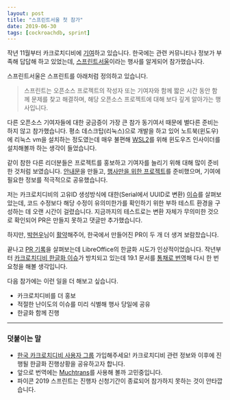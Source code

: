 ```yaml
---
layout: post
title: "스프린트서울 첫 참가"
date: 2019-06-30
tags: [cockroachdb, sprint]
---
```


작년 11월부터 카크로치디비에 [기여](https://github.com/cockroachdb/cockroach/pulls?q=is%3Apr+author%3Ahueypark)하고 있습니다. 한국에는 관련 커뮤니티나 정보가 부족해 답답해 하고 있었는데, [스프린트서울](https://www.sprintseoul.org/)이라는 행사를 알게되어 참가했습니다.

<!--more-->

스프린트서울은 스프린트를 아래처럼 정의하고 있습니다.
> 스프린트는 오픈소스 프로젝트의 작성자 또는 기여자와 함께 짧은 시간 동안 함께 문제를 찾고 해결하며, 해당 오픈소스 프로젝트에 대해 보다 깊게 알아가는 행사입니다.

다른 오픈소스 기여자들에 대한 궁금증이 가장 큰 참가 동기여서 때문에 별다른 준비는 하지 않고 참가했습니다. 평소 데스크탑(리눅스)으로 개발을 하고 있어 노트북(윈도우)에 리눅스 vm을 설치하는 정도였는데 매우 불편해 [WSL2](https://devblogs.microsoft.com/commandline/wsl-2-is-now-available-in-windows-insiders/)를 위해 윈도우즈 인사이더를 설치해볼까 하는 생각이 들었습니다.

같이 참한 다른 리더분들은 프로젝트를 홍보하고 기여자를 늘리기 위해 대해 많이 준비한 것처럼 보였습니다. [안내문](https://gist.github.com/dahlia/c91d0ad45db0f0074feedc7c8a739d67)을 만들고,
[행사만을 위한 프로젝트](https://github.com/orgs/planetarium/projects/11)를 준비했으며, 기여에 필요한 정보를 적극적으로 공유했습니다.

저는 카크로치디비의 고유ID 생성방식에 대한(Serial에서 UUID로 변환) [이슈](https://github.com/cockroachdb/docs/issues/4234)를 살펴보았는데, 코드 수정보다 해당 수정이 유의미한가를 확인하기 위한 부하 테스트 환경을 구성하는 데 오랜 시간이 걸렸습니다. 지금까지의 테스트로는 변환 자체가 무의미한 것으로 확인되어 PR은 만들지 못하고 댓글만 추가했습니다.

하지만, [박현우](https://github.com/lqez)님이 [활약](https://github.com/cockroachdb/cockroach/pulls/lqez)해주어, 한국에서 만들어진 PR이 두 개 더 생겨 보람찼습니다.


끝나고 [PR 기록](https://github.com/sprintseoul/history/blob/master/201906.md)을 살펴보는데 LibreOffice의 한글화 시도가 인상적이었습니다. 작년부터 [카크로치디비 한글화 이슈](https://github.com/cockroachdb/docs/issues/4053)가 방치되고 있는데 19.1 문서를 [통채로 번역](https://github.com/hueypark/docs)해 다시 한 번 요청을 해볼 생각입니다.

다음 참가에는 이런 일을 더 해보고 싶습니다.
- 카크로치디비를 더 홍보
- 적절한 난이도의 이슈를 미리 식별해 행사 당일에 공유
- 한글화 함께 진행

---

### 덧붙이는 말

- [한국 카크로치디비 사용자 그룹](https://www.facebook.com/groups/cockroachdb.kr/) 가입해주세요! 카크로치디비 관련 정보와 이후에 진행될 한글화 진행상황을 공유하고자 합니다.
- 앞으로 번역에는 [Muchtrans](https://muchtrans.com/)를 사용해 볼까 고민중입니다.
- 파이콘 2019 스프린트는 진행자 신청기간이 종료되어 참가하지 못하는 것이 안타깝습니다.

